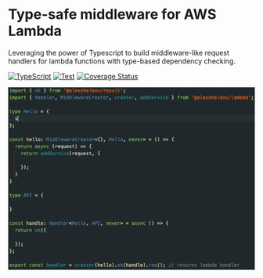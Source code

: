 Type-safe middleware for AWS Lambda
===================================

Leveraging the power of Typescript to build middleware-like request handlers for lambda functions with type-based dependency checking.

[![TypeScript](https://img.shields.io/badge/%3C%2F%3E-TypeScript-%230074c1.svg)](https://www.typescriptlang.org/)
[![Test](https://github.com/alexshelkov/lambda/actions/workflows/test.yml/badge.svg)](https://github.com/alexshelkov/lambda/actions/workflows/test.yml)
[![Coverage Status](https://coveralls.io/repos/github/alexshelkov/lambda/badge.svg?branch=master)](https://coveralls.io/github/alexshelkov/lambda?branch=master)

![Gif](https://raw.githubusercontent.com/alexshelkov/lambda/examples/demo/demo.gif)
